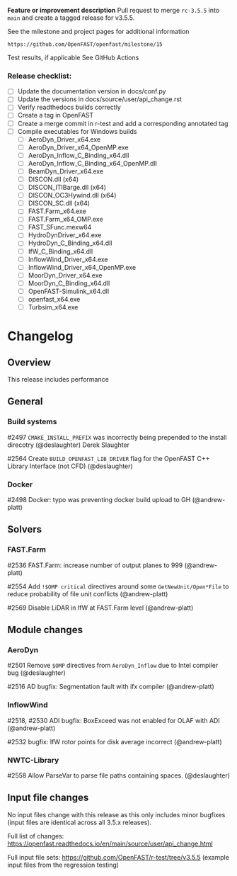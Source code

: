 **Feature or improvement description**
Pull request to merge `rc-3.5.5` into `main` and create a tagged release for v3.5.5.

See the milestone and project pages for additional information

    https://github.com/OpenFAST/openfast/milestone/15

Test results, if applicable
See GitHub Actions

### Release checklist:
- [ ] Update the documentation version in docs/conf.py
- [ ] Update the versions in docs/source/user/api_change.rst
- [ ] Verify readthedocs builds correctly
- [ ] Create a tag in OpenFAST
- [ ] Create a merge commit in r-test and add a corresponding annotated tag
- [ ] Compile executables for Windows builds
    - [ ] AeroDyn_Driver_x64.exe
    - [ ] AeroDyn_Driver_x64_OpenMP.exe
    - [ ] AeroDyn_Inflow_C_Binding_x64.dll
    - [ ] AeroDyn_Inflow_C_Binding_x64_OpenMP.dll
    - [ ] BeamDyn_Driver_x64.exe
    - [ ] DISCON.dll (x64)
    - [ ] DISCON_ITIBarge.dll (x64)
    - [ ] DISCON_OC3Hywind.dll (x64)
    - [ ] DISCON_SC.dll (x64)
    - [ ] FAST.Farm_x64.exe
    - [ ] FAST.Farm_x64_OMP.exe
    - [ ] FAST_SFunc.mexw64
    - [ ] HydroDynDriver_x64.exe
    - [ ] HydroDyn_C_Binding_x64.dll
    - [ ] IfW_C_Binding_x64.dll
    - [ ] InflowWind_Driver_x64.exe
    - [ ] InflowWind_Driver_x64_OpenMP.exe
    - [ ] MoorDyn_Driver_x64.exe
    - [ ] MoorDyn_C_Binding_x64.dll
    - [ ] OpenFAST-Simulink_x64.dll
    - [ ] openfast_x64.exe
    - [ ] Turbsim_x64.exe

# Changelog

## Overview

This release includes performance



## General

### Build systems

#2497 `CMAKE_INSTALL_PREFIX` was incorrectly being prepended to the install direcotry (@deslaughter) Derek Slaughter

#2564 Create `BUILD_OPENFAST_LIB_DRIVER` flag for the OpenFAST C++ Library Interface (not CFD) (@deslaughter)


### Docker

#2498 Docker: typo was preventing docker build upload to GH (@andrew-platt)



## Solvers

### FAST.Farm

#2536 FAST.Farm: increase number of output planes to 999 (@andrew-platt)

#2554 Add `!$OMP critical` directives around some `GetNewUnit/Open*File` to reduce probability of file unit conflicts (@andrew-platt)

#2569 Disable LiDAR in IfW at FAST.Farm level (@andrew-platt)


## Module changes

### AeroDyn

#2501 Remove `$OMP` directives from `AeroDyn_Inflow` due to Intel compiler bug (@deslaughter)

#2516 AD bugfix: Segmentation fault with ifx compiler (@andrew-platt)


### InflowWind

#2518, #2530 ADI bugfix: BoxExceed was not enabled for OLAF with ADI (@andrew-platt)

#2532 bugfix: IfW rotor points for disk average incorrect (@andrew-platt)


### NWTC-Library

#2558 Allow ParseVar to parse file paths containing spaces. (@deslaughter)




## Input file changes

No input files change with this release as this only includes minor bugfixes (input files are identical across all 3.5.x releases).

Full list of changes: https://openfast.readthedocs.io/en/main/source/user/api_change.html

Full input file sets: https://github.com/OpenFAST/r-test/tree/v3.5.5 (example input files from the regression testing)

